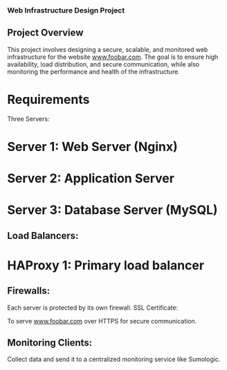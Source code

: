 ### Web Infrastructure Design Project
## Project Overview
This project involves designing a secure, scalable, and monitored web infrastructure for the website www.foobar.com. The goal is to ensure high availability, load distribution, and secure communication, while also monitoring the performance and health of the infrastructure.

# Requirements
Three Servers:

# Server 1: Web Server (Nginx)
# Server 2: Application Server
# Server 3: Database Server (MySQL)

## Load Balancers:

# HAProxy 1: Primary load balancer

## Firewalls:

Each server is protected by its own firewall.
SSL Certificate:

To serve www.foobar.com over HTTPS for secure communication.

## Monitoring Clients:

Collect data and send it to a centralized monitoring service like Sumologic.
